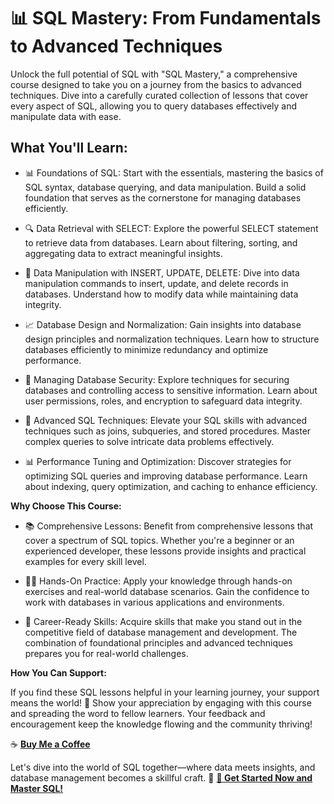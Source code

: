 # 📊 SQL Mastery: From Fundamentals to Advanced Techniques

Unlock the full potential of SQL with "SQL Mastery," a comprehensive course designed to take you on a journey from the basics to advanced techniques. Dive into a carefully curated collection of lessons that cover every aspect of SQL, allowing you to query databases effectively and manipulate data with ease.

## What You'll Learn:

- 📊 Foundations of SQL: Start with the essentials, mastering the basics of SQL syntax, database querying, and data manipulation. Build a solid foundation that serves as the cornerstone for managing databases efficiently.
  
- 🔍 Data Retrieval with SELECT: Explore the powerful SELECT statement to retrieve data from databases. Learn about filtering, sorting, and aggregating data to extract meaningful insights.
  
- 🔧 Data Manipulation with INSERT, UPDATE, DELETE: Dive into data manipulation commands to insert, update, and delete records in databases. Understand how to modify data while maintaining data integrity.
  
- 📈 Database Design and Normalization: Gain insights into database design principles and normalization techniques. Learn how to structure databases efficiently to minimize redundancy and optimize performance.
  
- 🔐 Managing Database Security: Explore techniques for securing databases and controlling access to sensitive information. Learn about user permissions, roles, and encryption to safeguard data integrity.
  
- 🚀 Advanced SQL Techniques: Elevate your SQL skills with advanced techniques such as joins, subqueries, and stored procedures. Master complex queries to solve intricate data problems effectively.
  
- 📊 Performance Tuning and Optimization: Discover strategies for optimizing SQL queries and improving database performance. Learn about indexing, query optimization, and caching to enhance efficiency.

**Why Choose This Course:**

- 📚 Comprehensive Lessons: Benefit from comprehensive lessons that cover a spectrum of SQL topics. Whether you're a beginner or an experienced developer, these lessons provide insights and practical examples for every skill level.
  
- 👩‍💻 Hands-On Practice: Apply your knowledge through hands-on exercises and real-world database scenarios. Gain the confidence to work with databases in various applications and environments.
  
- 🚀 Career-Ready Skills: Acquire skills that make you stand out in the competitive field of database management and development. The combination of foundational principles and advanced techniques prepares you for real-world challenges.
  
**How You Can Support:**

If you find these SQL lessons helpful in your learning journey, your support means the world! 🌟 Show your appreciation by engaging with this course and spreading the word to fellow learners. Your feedback and encouragement keep the knowledge flowing and the community thriving!

☕ [**Buy Me a Coffee**](https://www.buymeacoffee.com/munawarjohar)

Let's dive into the world of SQL together—where data meets insights, and database management becomes a skillful craft.
🚀 [**🚀 Get Started Now and Master SQL!**](https://github.com/MunawarJohar/SQL-Course)
